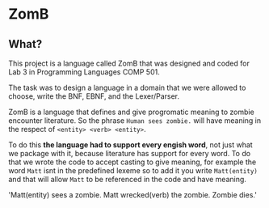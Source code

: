 ZomB
=====


## What?

This project is a language called ZomB that was designed and coded for Lab 3 in Programming Languages COMP 501.

The task was to design a language in a domain that we were allowed to choose, write the BNF, EBNF, and the Lexer/Parser.

ZomB is a language that defines and give progromatic meaning to zombie encounter literature. So the phrase `Human sees zombie.` will have meaning in the 
respect of `<entity> <verb> <entity>`.  

To do this __the language had to support every engish word__, not just what we package with it, because literature has support for every word. To do that we 
wrote the code to accept casting to give meaning, for example the word `Matt` isnt in the predefined lexeme so to add it you write `Matt(entity)` and
that will allow `Matt` to be referenced in the code and have meaning.

'Matt(entity) sees a zombie.
Matt wrecked(verb) the zombie.
Zombie dies.'